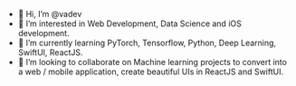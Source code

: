 - 👋 Hi, I’m @vadev
- 👀 I’m interested in Web Development, Data Science and iOS development. 
- 🌱 I’m currently learning PyTorch, Tensorflow, Python, Deep Learning, SwiftUI, ReactJS.
- 💞️ I’m looking to collaborate on Machine learning projects to convert into a web / mobile application, create beautiful UIs in ReactJS and SwiftUI. 

<!---
vadev/vadev is a ✨ special ✨ repository because its `README.md` (this file) appears on your GitHub profile.
You can click the Preview link to take a look at your changes.
--->
